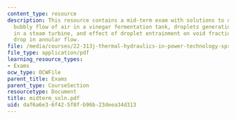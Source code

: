 ```yaml
---
content_type: resource
description: This resource contains a mid-term exam with solutions to questions on
  bubbly flow of air in a vinegar fermentation tank, droplets generation and removal
  in a steam turbine, and effect of droplet entrainment on void fraction and pressure
  drop in annular flow.
file: /media/courses/22-313j-thermal-hydraulics-in-power-technology-spring-2007/daf6a6e36f425f8fb96b23deea34d313_midterm_soln.pdf
file_type: application/pdf
learning_resource_types:
- Exams
ocw_type: OCWFile
parent_title: Exams
parent_type: CourseSection
resourcetype: Document
title: midterm_soln.pdf
uid: daf6a6e3-6f42-5f8f-b96b-23deea34d313
---
```

